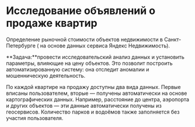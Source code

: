 # **Исследование объявлений о продаже квартир**

Определение рыночной стоимости объектов недвижимости в Санкт-Петербурге ( на основе данных сервиса Яндекс Недвижимость).

 
**Задача:**провести исследовательский анализ данных и установить параметры, влияющие на цену объектов. Это позволит построить автоматизированную систему: она отследит аномалии и мошенническую деятельность. 

По каждой квартире на продажу доступны два вида данных. Первые вписаны пользователем, вторые — получены автоматически на основе картографических данных. Например, расстояние до центра, аэропорта и других объектов — эти данные автоматически получены из геосервисов. Количество парков и водоёмов также заполняется без участия пользователя.
